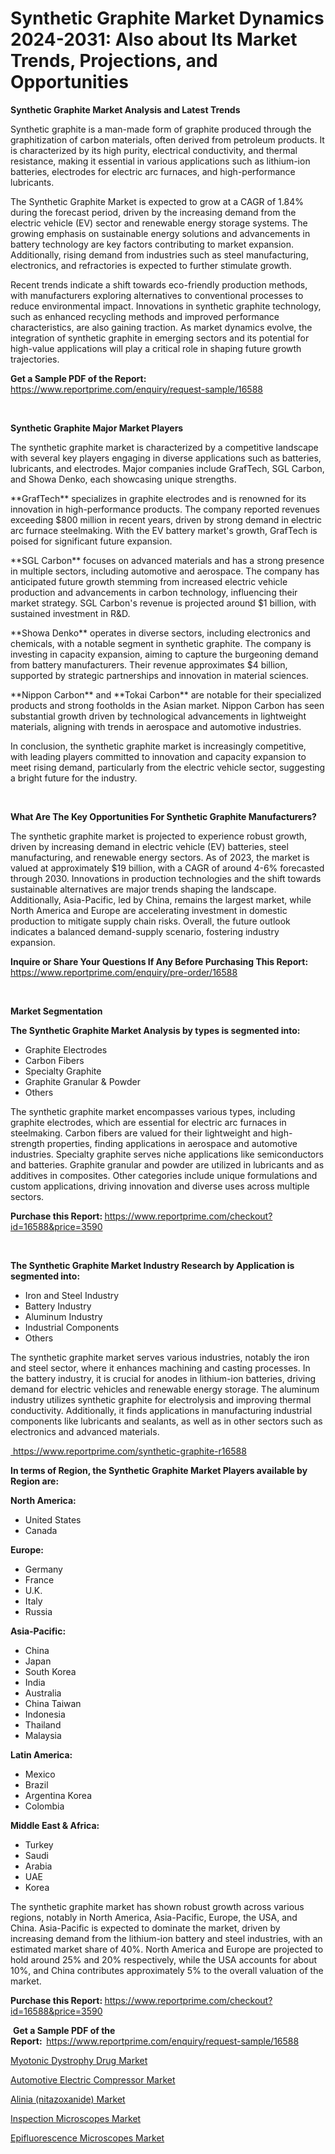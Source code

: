 <p><h1>Synthetic Graphite Market Dynamics 2024-2031: Also about Its Market Trends, Projections, and Opportunities</h1></p><p><strong>Synthetic Graphite Market Analysis and Latest Trends</strong></p>
<p><p>Synthetic graphite is a man-made form of graphite produced through the graphitization of carbon materials, often derived from petroleum products. It is characterized by its high purity, electrical conductivity, and thermal resistance, making it essential in various applications such as lithium-ion batteries, electrodes for electric arc furnaces, and high-performance lubricants.</p><p>The Synthetic Graphite Market is expected to grow at a CAGR of 1.84% during the forecast period, driven by the increasing demand from the electric vehicle (EV) sector and renewable energy storage systems. The growing emphasis on sustainable energy solutions and advancements in battery technology are key factors contributing to market expansion. Additionally, rising demand from industries such as steel manufacturing, electronics, and refractories is expected to further stimulate growth.</p><p>Recent trends indicate a shift towards eco-friendly production methods, with manufacturers exploring alternatives to conventional processes to reduce environmental impact. Innovations in synthetic graphite technology, such as enhanced recycling methods and improved performance characteristics, are also gaining traction. As market dynamics evolve, the integration of synthetic graphite in emerging sectors and its potential for high-value applications will play a critical role in shaping future growth trajectories.</p></p>
<p><strong>Get a Sample PDF of the Report:&nbsp;</strong> <a href="https://www.reportprime.com/enquiry/request-sample/16588?utm_campaign=1848&utm_medium=2&utm_source=Github&utm_content=ia&utm_term=27112024&utm_id=synthetic-graphite">https://www.reportprime.com/enquiry/request-sample/16588</a></p>
<p>&nbsp;</p>
<p><strong>Synthetic Graphite Major Market Players</strong></p>
<p><p>The synthetic graphite market is characterized by a competitive landscape with several key players engaging in diverse applications such as batteries, lubricants, and electrodes. Major companies include GrafTech, SGL Carbon, and Showa Denko, each showcasing unique strengths.</p><p>**GrafTech** specializes in graphite electrodes and is renowned for its innovation in high-performance products. The company reported revenues exceeding $800 million in recent years, driven by strong demand in electric arc furnace steelmaking. With the EV battery market's growth, GrafTech is poised for significant future expansion.</p><p>**SGL Carbon** focuses on advanced materials and has a strong presence in multiple sectors, including automotive and aerospace. The company has anticipated future growth stemming from increased electric vehicle production and advancements in carbon technology, influencing their market strategy. SGL Carbon's revenue is projected around $1 billion, with sustained investment in R&D.</p><p>**Showa Denko** operates in diverse sectors, including electronics and chemicals, with a notable segment in synthetic graphite. The company is investing in capacity expansion, aiming to capture the burgeoning demand from battery manufacturers. Their revenue approximates $4 billion, supported by strategic partnerships and innovation in material sciences.</p><p>**Nippon Carbon** and **Tokai Carbon** are notable for their specialized products and strong footholds in the Asian market. Nippon Carbon has seen substantial growth driven by technological advancements in lightweight materials, aligning with trends in aerospace and automotive industries.</p><p>In conclusion, the synthetic graphite market is increasingly competitive, with leading players committed to innovation and capacity expansion to meet rising demand, particularly from the electric vehicle sector, suggesting a bright future for the industry.</p></p>
<p>&nbsp;</p>
<p><strong>What Are The Key Opportunities For Synthetic Graphite Manufacturers?</strong></p>
<p><p>The synthetic graphite market is projected to experience robust growth, driven by increasing demand in electric vehicle (EV) batteries, steel manufacturing, and renewable energy sectors. As of 2023, the market is valued at approximately $19 billion, with a CAGR of around 4-6% forecasted through 2030. Innovations in production technologies and the shift towards sustainable alternatives are major trends shaping the landscape. Additionally, Asia-Pacific, led by China, remains the largest market, while North America and Europe are accelerating investment in domestic production to mitigate supply chain risks. Overall, the future outlook indicates a balanced demand-supply scenario, fostering industry expansion.</p></p>
<p><strong>Inquire or Share Your Questions If Any Before Purchasing This Report:</strong> <a href="https://www.reportprime.com/enquiry/pre-order/16588?utm_campaign=1848&utm_medium=2&utm_source=Github&utm_content=ia&utm_term=27112024&utm_id=synthetic-graphite">https://www.reportprime.com/enquiry/pre-order/16588</a></p>
<p>&nbsp;</p>
<p><strong>Market Segmentation</strong></p>
<p><strong>The Synthetic Graphite Market Analysis by types is segmented into:</strong></p>
<p><ul><li>Graphite Electrodes</li><li>Carbon Fibers</li><li>Specialty Graphite</li><li>Graphite Granular & Powder</li><li>Others</li></ul></p>
<p><p>The synthetic graphite market encompasses various types, including graphite electrodes, which are essential for electric arc furnaces in steelmaking. Carbon fibers are valued for their lightweight and high-strength properties, finding applications in aerospace and automotive industries. Specialty graphite serves niche applications like semiconductors and batteries. Graphite granular and powder are utilized in lubricants and as additives in composites. Other categories include unique formulations and custom applications, driving innovation and diverse uses across multiple sectors.</p></p>
<p><strong>Purchase this Report:&nbsp;</strong><a href="https://www.reportprime.com/checkout?id=16588&price=3590&utm_campaign=1848&utm_medium=2&utm_source=Github&utm_content=ia&utm_term=27112024&utm_id=synthetic-graphite">https://www.reportprime.com/checkout?id=16588&price=3590</a></p>
<p>&nbsp;</p>
<p><strong>The Synthetic Graphite Market Industry Research by Application is segmented into:</strong></p>
<p><ul><li>Iron and Steel Industry</li><li>Battery Industry</li><li>Aluminum Industry</li><li>Industrial Components</li><li>Others</li></ul></p>
<p><p>The synthetic graphite market serves various industries, notably the iron and steel sector, where it enhances machining and casting processes. In the battery industry, it is crucial for anodes in lithium-ion batteries, driving demand for electric vehicles and renewable energy storage. The aluminum industry utilizes synthetic graphite for electrolysis and improving thermal conductivity. Additionally, it finds applications in manufacturing industrial components like lubricants and sealants, as well as in other sectors such as electronics and advanced materials.</p></p>
<p><a href="https://www.reportprime.com/synthetic-graphite-r16588?utm_campaign=1848&utm_medium=2&utm_source=Github&utm_content=ia&utm_term=27112024&utm_id=synthetic-graphite">&nbsp;https://www.reportprime.com/synthetic-graphite-r16588</a></p>
<p><strong>In terms of Region, the Synthetic Graphite Market Players available by Region are:</strong></p>
<p>
    <p> <strong> North America: </strong>
        <ul>
            <li>United States</li>
            <li>Canada</li>
        </ul>
        </p> 
    <p> <strong> Europe: </strong>
        <ul>
            <li>Germany</li>
            <li>France</li>
            <li>U.K.</li>
            <li>Italy</li>
            <li>Russia</li>
        </ul>
        </p> 
    <p> <strong> Asia-Pacific: </strong>
        <ul>
            <li>China</li>
            <li>Japan</li>
            <li>South Korea</li>
            <li>India</li>
            <li>Australia</li>
            <li>China Taiwan</li>
            <li>Indonesia</li>
            <li>Thailand</li>
            <li>Malaysia</li>
        </ul>
        </p> 
    <p> <strong> Latin America: </strong>
        <ul>
            <li>Mexico</li>
            <li>Brazil</li>
            <li>Argentina Korea</li>
            <li>Colombia</li>
        </ul>
        </p> 
    <p> <strong> Middle East & Africa: </strong>
        <ul>
            <li>Turkey</li>
            <li>Saudi</li>
            <li>Arabia</li>
            <li>UAE</li>
            <li>Korea</li>
        </ul>
    </p>
    </p>
<p><p>The synthetic graphite market has shown robust growth across various regions, notably in North America, Asia-Pacific, Europe, the USA, and China. Asia-Pacific is expected to dominate the market, driven by increasing demand from the lithium-ion battery and steel industries, with an estimated market share of 40%. North America and Europe are projected to hold around 25% and 20% respectively, while the USA accounts for about 10%, and China contributes approximately 5% to the overall valuation of the market.</p></p>
<p><strong>Purchase this Report: </strong><a href="https://www.reportprime.com/checkout?id=16588&price=3590&utm_campaign=1848&utm_medium=2&utm_source=Github&utm_content=ia&utm_term=27112024&utm_id=synthetic-graphite">https://www.reportprime.com/checkout?id=16588&price=3590</a></p>
<p>&nbsp;<strong>Get a Sample PDF of the Report:&nbsp;&nbsp;</strong><a href="https://www.reportprime.com/enquiry/request-sample/16588?utm_campaign=1848&utm_medium=2&utm_source=Github&utm_content=ia&utm_term=27112024&utm_id=synthetic-graphite">https://www.reportprime.com/enquiry/request-sample/16588</a></p>
<p><strong></strong></p>
<p><p><a href="https://issuu.com/reportprime-2/docs/myotonic-dystrophy-drug-market-size_939470bc5ed41a?utm_campaign=1848&utm_medium=2&utm_source=Github&utm_content=ia&utm_term=27112024&utm_id=synthetic-graphite">Myotonic Dystrophy Drug Market</a></p><p><a href="https://www.linkedin.com/pulse/future-automotive-electric-compressor-market-global-forecast-t8lfe?utm_campaign=1848&utm_medium=2&utm_source=Github&utm_content=ia&utm_term=27112024&utm_id=synthetic-graphite">Automotive Electric Compressor Market</a></p><p><a href="https://issuu.com/reportprime-2/docs/alinia-nitazoxanide-market-size-203_796c2340bd75a7?utm_campaign=1848&utm_medium=2&utm_source=Github&utm_content=ia&utm_term=27112024&utm_id=synthetic-graphite">Alinia (nitazoxanide) Market</a></p><p><a href="https://www.linkedin.com/pulse/inspection-microscopes-market-size-expected-accelerate-cagr-g5nqe?utm_campaign=1848&utm_medium=2&utm_source=Github&utm_content=ia&utm_term=27112024&utm_id=synthetic-graphite">Inspection Microscopes Market</a></p><p><a href="https://www.linkedin.com/pulse/future-epifluorescence-microscopes-market-key-growth-drivers-0ikge?utm_campaign=1848&utm_medium=2&utm_source=Github&utm_content=ia&utm_term=27112024&utm_id=synthetic-graphite">Epifluorescence Microscopes Market</a></p></p>